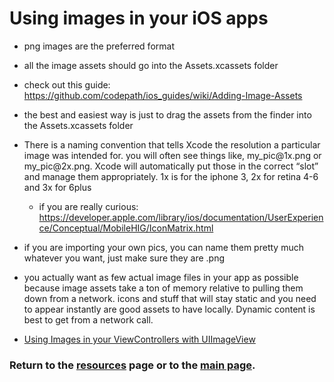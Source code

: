 # Using images in your iOS apps
- png images are the preferred format
- all the image assets should go into the Assets.xcassets folder
 - check out this guide:  https://github.com/codepath/ios_guides/wiki/Adding-Image-Assets
 - the best and easiest way is just to drag the assets from the finder into the Assets.xcassets folder

- There is a naming convention that tells Xcode the resolution a particular image was intended for. you will often see things like, my_pic<i></i>@1x.png or my_pic<i></i>@2x.png. Xcode will automatically put those in the correct “slot” and manage them appropriately. 1x is for the iphone 3, 2x for retina 4-6 and 3x for 6plus
  - if you are really curious:
https://developer.apple.com/library/ios/documentation/UserExperience/Conceptual/MobileHIG/IconMatrix.html

- if you are importing your own pics, you can name them pretty much whatever you want, just make sure they are .png

- you actually want as few actual image files in your app as possible because image assets take a ton of memory relative to pulling them down from a network. icons and stuff that will stay static and you need to appear instantly are good assets to have locally. Dynamic content is best to get from a network call.

- [Using Images in your ViewControllers with UIImageView](https://github.com/codepath/ios_guides/wiki/Using-UIImageView)

### Return to the [resources](resources.md) page or to the [main page](README.md).
